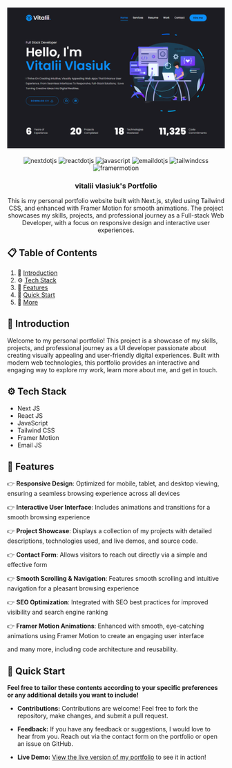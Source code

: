 <div align="center">
  <br />
    <a href="https://vitalii-portfolio.vercel.app/" target="_blank">
      <img src="/public/assets/preview.png" alt="vitalii's Portfolio">
    </a>
  <br />

  <br />
  <div>
    <img src="https://img.shields.io/badge/Next%20JS-000000.svg?style=for-the-badge&logo=nextdotjs&logoColor=white" alt="nextdotjs" />
    <img src="https://img.shields.io/badge/React%20JS-61DAFB.svg?style=for-the-badge&logo=React&logoColor=black" alt="reactdotjs" />
    <img src="https://img.shields.io/badge/JavaScript-F7DF1E.svg?style=for-the-badge&logo=JavaScript&logoColor=black" alt="javascript" />
    <img src="https://img.shields.io/badge/Email%20JS-DD344C.svg?style=for-the-badge&logo=EmailJS&logoColor=white" alt="emaildotjs" />
    <img src="https://img.shields.io/badge/Tailwind%20CSS-06B6D4.svg?style=for-the-badge&logo=Tailwind-CSS&logoColor=white" alt="tailwindcss" />
    <img src="https://img.shields.io/badge/Framer%20Motion-0055FF.svg?style=for-the-badge&logo=Framer&logoColor=white" alt="framermotion" />
  </div>

  <h3 align="center">vitalii vlasiuk's Portfolio</h3>

   <div align="center">
     This is my personal portfolio website built with Next.js, styled using Tailwind CSS, and enhanced with Framer Motion for smooth animations. The project showcases my skills, projects, and professional journey as a Full-stack Web Developer, with a focus on responsive design and interactive user experiences.
    </div>
</div>

## 📋 <a name="table">Table of Contents</a>

1. 🤖 [Introduction](#introduction)
2. ⚙️ [Tech Stack](#tech-stack)
3. 🔋 [Features](#features)
4. 🤸 [Quick Start](#quick-start)
5. 🚀 [More](#more)

## <a name="introduction">🤖 Introduction</a>

Welcome to my personal portfolio! This project is a showcase of my skills, projects, and professional journey as a UI developer passionate about creating visually appealing and user-friendly digital experiences. Built with modern web technologies, this portfolio provides an interactive and engaging way to explore my work, learn more about me, and get in touch.

## <a name="tech-stack">⚙️ Tech Stack</a>

- Next JS
- React JS
- JavaScript
- Tailwind CSS
- Framer Motion
- Email JS

## <a name="features">🔋 Features</a>

👉 **Responsive Design**:  Optimized for mobile, tablet, and desktop viewing, ensuring a seamless browsing experience across all devices

👉 **Interactive User Interface**:  Includes animations and transitions for a smooth browsing experience

👉 **Project Showcase**:  Displays a collection of my projects with detailed descriptions, technologies used, and live demos, and source code.

👉 **Contact Form**:  Allows visitors to reach out directly via a simple and effective form

👉 **Smooth Scrolling & Navigation**:  Features smooth scrolling and intuitive navigation for a pleasant browsing experience

👉 **SEO Optimization**:  Integrated with SEO best practices for improved visibility and search engine ranking

👉 **Framer Motion Animations**:  Enhanced with smooth, eye-catching animations using Framer Motion to create an engaging user interface

and many more, including code architecture and reusability.

## <a name="quick-start">🤸 Quick Start</a>



**Feel free to tailor these contents according to your specific preferences or any additional details you want to include!**

- **Contributions:** Contributions are welcome! Feel free to fork the repository, make changes, and submit a pull request.

- **Feedback:** If you have any feedback or suggestions, I would love to hear from you. Reach out via the contact form on the portfolio or open an issue on GitHub.

- **Live Demo:** [View the live version of my portfolio](https://vitalii-next-portfolio.netlify.app/) to see it in action!
